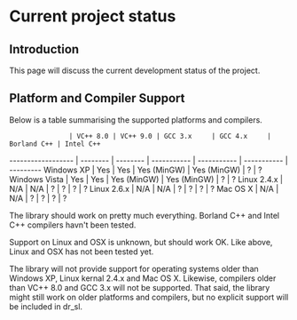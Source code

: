 Current project status
======================

Introduction
------------
This page will discuss the current development status of the project.


Platform and Compiler Support
-----------------------------
Below is a table summarising the supported platforms and compilers.

                   | VC++ 8.0 | VC++ 9.0 | GCC 3.x     | GCC 4.x     | Borland C++ | Intel C++
------------------ | -------- | -------- | ----------- | ----------- | ----------- | ---------
Windows XP         | Yes      | Yes      | Yes (MinGW) | Yes (MinGW) | ?           | ?
Windows Vista      | Yes      | Yes      | Yes (MinGW) | Yes (MinGW) | ?           | ?
Linux 2.4.x        | N/A      | N/A      | ?           | ?           | ?           | ?
Linux 2.6.x        | N/A      | N/A      | ?           | ?           | ?           | ?
Mac OS X           | N/A      | N/A      | ?           | ?           | ?           | ?

The library should work on pretty much everything. Borland C++ and Intel C++ compilers havn't been tested.

Support on Linux and OSX is unknown, but should work OK. Like above, Linux and OSX has not been tested yet.

The library will not provide support for operating systems older than Windows XP, Linux kernal 2.4.x and
Mac OS X. Likewise, compilers older than VC++ 8.0 and GCC 3.x will not be supported. That said, the library
might still work on older platforms and compilers, but no explicit support will be included in dr_sl.